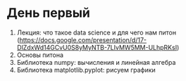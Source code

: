 # День первый
1. Лекция: что такое data science и для чего нам питон (https://docs.google.com/presentation/d/17-DlZdxWd14GCvU0S8yMyNTB-7LIvMW5MM-ULhpRKsI)
2. Основы питона
3. Библиотека numpy: вычисления и линейная алгебра
4. Библиотека matplotlib.pyplot: рисуем графики
